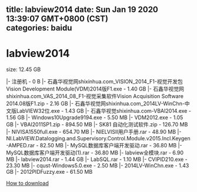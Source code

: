 
title: labview2014
date: Sun Jan 19 2020 13:39:07 GMT+0800 (CST)    
categories: baidu
---

# labview2014
size: 12.45 GB
 
 
|- 注册机 - 0 B
|- 石鑫华视觉网shixinhua.com_VISION_2014_F1-视觉开发包Vision Development Module(VDM)2014版F1.exe - 1.40 GB
|- 石鑫华视觉网shixinhua.com_VAS_2014_08_F1-视觉采集软件Vision Acquisition Software 2014.08版F1.zip - 2.16 GB
|- 石鑫华视觉网shixinhua.com_2014LV-WinChn-中文版LabVIEW32位.exe - 1.43 GB
|- 石鑫华视觉shixinhua.com-VBAI2014.exe - 1.56 GB
|- Windows10Upgrade9194.exe - 5.50 MB
|- VDM2012.exe - 1.05 GB
|- VBAI2011SP1.zip - 894.50 MB
|- SK81 自动化测试软件.zip - 126.70 MB
|- NIVISA1550full.exe - 654.70 MB
|- NIELVISII用户手册.rar - 48.90 MB
|- NI.LabVIEW.Datalogging.and.Supervisory.Control.Module.v2015.Incl.Keygen-AMPED.rar - 82.50 MB
|- MySQL数据库客户端开发驱动.rar - 36.80 MB
|- MySQL数据库客户端开发驱动(1).rar - 36.80 MB
|- labview全模块.rar - 6.90 MB
|- labview2014.rar - 1.44 GB
|- LabSQL.rar - 1.10 MB
|- CVIPID210.exe - 23.30 MB
|- cqust-Windows5.0.exe - 2.50 MB
|- 2014LV-WinChn.exe - 1.43 GB
|- 2012PIDFuzzy.exe - 61.50 MB

[How to download](https://bpcam.bemobtrk.com/go/2ceec3aa-1ca2-46d6-b9ff-aaa5c184517c?jno=1272)